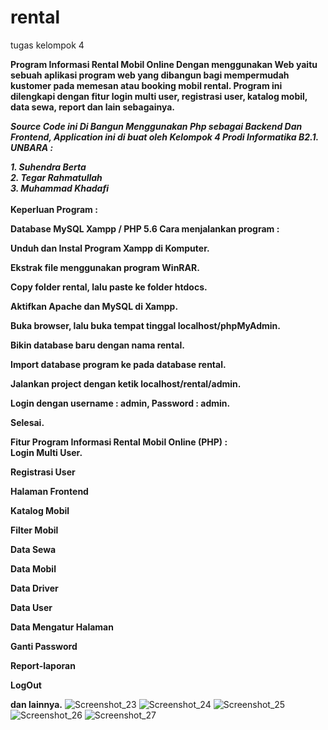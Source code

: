 # rental
 tugas kelompok 4
<b><br>
<p>Program Informasi Rental Mobil Online Dengan menggunakan Web yaitu sebuah aplikasi program web yang dibangun bagi mempermudah kustomer pada memesan atau booking mobil rental. Program ini dilengkapi dengan fitur login multi user, registrasi user, katalog mobil, data sewa, report dan lain sebagainya.
 <p><b><i>Source Code ini Di Bangun Menggunakan Php sebagai Backend Dan Frontend, Application ini di buat oleh Kelompok 4 Prodi Informatika B2.1. UNBARA :</i></b><br></p>
<b><i>1. Suhendra Berta</i></b><br>
<b><i>2. Tegar Rahmatullah</i></b><br>
<b><i>3. Muhammad Khadafi</i></b><br>
 <br>
Keperluan Program :</p>

Database MySQL
Xampp / PHP 5.6
Cara menjalankan program :
<br><p>
Unduh dan Instal Program Xampp di Komputer.<p>
Ekstrak file menggunakan program WinRAR.<p>
Copy folder rental, lalu paste ke folder htdocs.<p>
Aktifkan Apache dan MySQL di Xampp.<p>
Buka browser, lalu buka tempat tinggal localhost/phpMyAdmin.<p>
Bikin database baru dengan nama rental.<p>
Import database program ke pada database rental.<p>
Jalankan project dengan ketik localhost/rental/admin.<p>
Login dengan username : admin, Password : admin.<p></p>
Selesai.</p>
Fitur Program Informasi Rental Mobil Online (PHP) :
<br>
Login Multi User.<p>
Registrasi User<p>
Halaman Frontend<p>
Katalog Mobil<p>
Filter Mobil<p>
Data Sewa<p>
Data Mobil<p>
Data Driver<p>
Data User<p>
Data Mengatur Halaman<p>
Ganti Password<p>
Report-laporan<p>
LogOut<p>
dan lainnya.</b>
![Screenshot_23](https://user-images.githubusercontent.com/99938598/163903596-ff144655-5cf1-4137-8cc1-3cd461c17198.png)
![Screenshot_24](https://user-images.githubusercontent.com/99938598/163903607-89efaba1-f86f-48b5-aefd-20c7eb505b1c.png)
![Screenshot_25](https://user-images.githubusercontent.com/99938598/163903610-8a0dda8b-d913-4a65-82db-7697b8307eae.png)
![Screenshot_26](https://user-images.githubusercontent.com/99938598/163903613-67d556b0-4b40-48b1-a843-f6db65708279.png)
![Screenshot_27](https://user-images.githubusercontent.com/99938598/163903616-b336005d-2421-4c20-b111-38580cf1db70.png)
